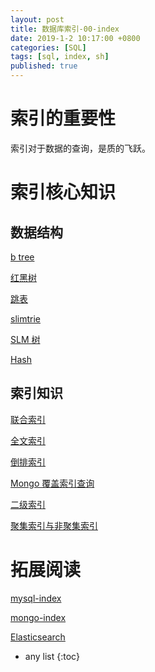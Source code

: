 ```yaml
---
layout: post
title: 数据库索引-00-index
date: 2019-1-2 10:17:00 +0800
categories: [SQL]
tags: [sql, index, sh]
published: true
---
```


# 索引的重要性

索引对于数据的查询，是质的飞跃。

# 索引核心知识

## 数据结构

[b tree](https://houbb.github.io/2018/09/12/b-tree)

[红黑树](https://houbb.github.io/2018/09/12/data-struct-red-black-tree)

[跳表](https://houbb.github.io/2019/02/13/datastruct-skiplist)

[slimtrie](https://houbb.github.io/2018/09/06/index-slimtrie)

[SLM 树](https://houbb.github.io/2018/09/06/index-lsm)

[Hash](https://houbb.github.io/2018/05/30/hash)

## 索引知识

[联合索引](https://houbb.github.io/2019/01/02/combine-index)

[全文索引](https://houbb.github.io/2017/02/24/search-engine-02-fenci-fulltext-02)

[倒排索引]()

[Mongo 覆盖索引查询](https://houbb.github.io/2018/12/10/mongo-29-conver-query)

[二级索引]()

[聚集索引与非聚集索引]()

# 拓展阅读

[mysql-index](https://houbb.github.io/2018/07/30/mysql-index)

[mongo-index](https://houbb.github.io/2018/12/10/mongo-07-index-base)

[Elasticsearch](https://houbb.github.io/2016/10/16/elasticsearch-01-overview-01)

* any list
{:toc}